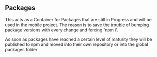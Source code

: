 ## Packages

This acts as a Container for Packages that are still in Progress and will be used in the mobile project.
The reason is to save the trouble of bumping package versions with every change and forcing 'npm i'.

As soon as packages have reached a certain level of maturity they will be published to npm and moved into their own repository or into the global packages folder
